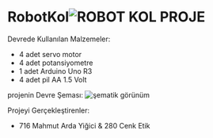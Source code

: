 # RobotKol![ROBOT KOL PROJE](https://github.com/WOR35/RobotKol/assets/133985542/53e51884-049d-436e-96f1-eced68ef8344)

Devrede Kullanılan Malzemeler: 
* 4 adet servo motor
* 4 adet potansiyometre
* 1 adet Arduino Uno R3
* 4 adet pil AA 1.5 Volt
                                

projenin Devre Şeması:
![şematik görünüm](https://github.com/WOR35/RobotKol/assets/133985542/c17fa498-69ad-4ce2-9346-6da915d7979c)

Projeyi Gerçekleştirenler: 
 * 716 Mahmut Arda Yiğici & 280 Cenk Etik
